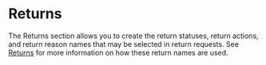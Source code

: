 Returns
=======

The Returns section allows you to create the return statuses, return actions, and return reason names that may be selected in return requests. See [Returns](docs/user-manual/sales/returns) for more information on how these return names are used.
